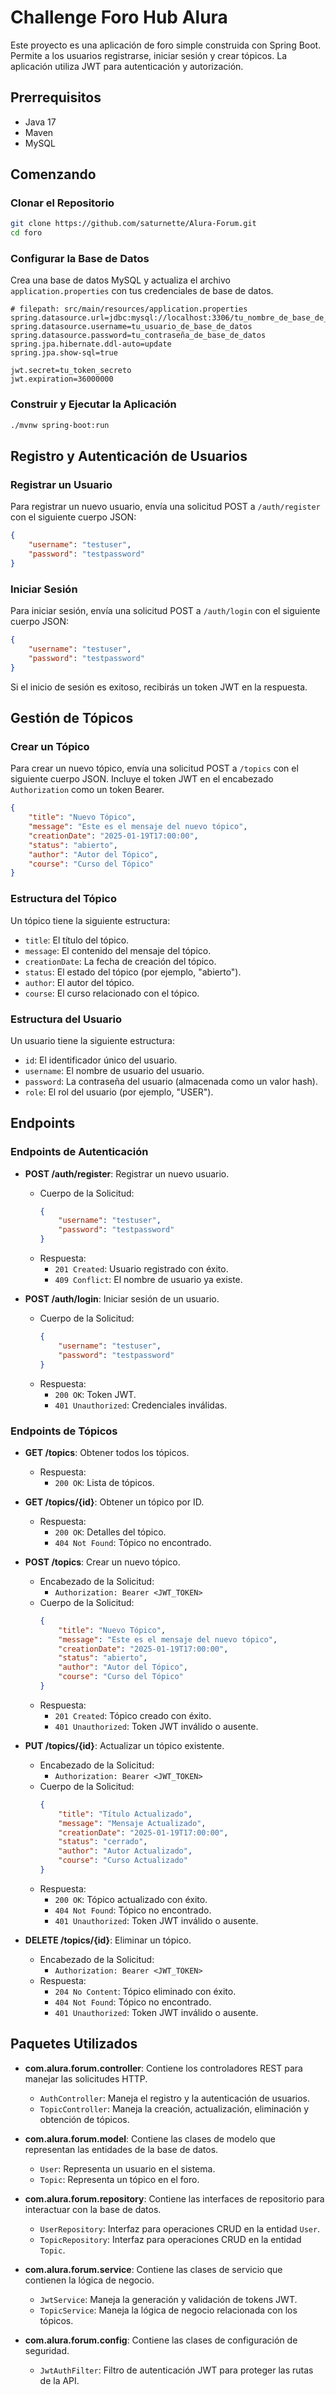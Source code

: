 # Challenge Foro Hub Alura

Este proyecto es una aplicación de foro simple construida con Spring Boot. Permite a los usuarios registrarse, iniciar sesión y crear tópicos. La aplicación utiliza JWT para autenticación y autorización.

## Prerrequisitos

- Java 17
- Maven
- MySQL

## Comenzando

### Clonar el Repositorio

```sh
git clone https://github.com/saturnette/Alura-Forum.git
cd foro
```

### Configurar la Base de Datos

Crea una base de datos MySQL y actualiza el archivo `application.properties` con tus credenciales de base de datos.

```properties
# filepath: src/main/resources/application.properties
spring.datasource.url=jdbc:mysql://localhost:3306/tu_nombre_de_base_de_datos
spring.datasource.username=tu_usuario_de_base_de_datos
spring.datasource.password=tu_contraseña_de_base_de_datos
spring.jpa.hibernate.ddl-auto=update
spring.jpa.show-sql=true

jwt.secret=tu_token_secreto
jwt.expiration=36000000 
```

### Construir y Ejecutar la Aplicación

```sh
./mvnw spring-boot:run
```

## Registro y Autenticación de Usuarios

### Registrar un Usuario

Para registrar un nuevo usuario, envía una solicitud POST a `/auth/register` con el siguiente cuerpo JSON:

```json
{
    "username": "testuser",
    "password": "testpassword"
}
```

### Iniciar Sesión

Para iniciar sesión, envía una solicitud POST a `/auth/login` con el siguiente cuerpo JSON:

```json
{
    "username": "testuser",
    "password": "testpassword"
}
```

Si el inicio de sesión es exitoso, recibirás un token JWT en la respuesta.

## Gestión de Tópicos

### Crear un Tópico

Para crear un nuevo tópico, envía una solicitud POST a `/topics` con el siguiente cuerpo JSON. Incluye el token JWT en el encabezado `Authorization` como un token Bearer.

```json
{
    "title": "Nuevo Tópico",
    "message": "Este es el mensaje del nuevo tópico",
    "creationDate": "2025-01-19T17:00:00",
    "status": "abierto",
    "author": "Autor del Tópico",
    "course": "Curso del Tópico"
}
```

### Estructura del Tópico

Un tópico tiene la siguiente estructura:

- `title`: El título del tópico.
- `message`: El contenido del mensaje del tópico.
- `creationDate`: La fecha de creación del tópico.
- `status`: El estado del tópico (por ejemplo, "abierto").
- `author`: El autor del tópico.
- `course`: El curso relacionado con el tópico.

### Estructura del Usuario

Un usuario tiene la siguiente estructura:

- `id`: El identificador único del usuario.
- `username`: El nombre de usuario del usuario.
- `password`: La contraseña del usuario (almacenada como un valor hash).
- `role`: El rol del usuario (por ejemplo, "USER").

## Endpoints

### Endpoints de Autenticación

- **POST /auth/register**: Registrar un nuevo usuario.
  - Cuerpo de la Solicitud:
    ```json
    {
        "username": "testuser",
        "password": "testpassword"
    }
    ```
  - Respuesta:
    - `201 Created`: Usuario registrado con éxito.
    - `409 Conflict`: El nombre de usuario ya existe.

- **POST /auth/login**: Iniciar sesión de un usuario.
  - Cuerpo de la Solicitud:
    ```json
    {
        "username": "testuser",
        "password": "testpassword"
    }
    ```
  - Respuesta:
    - `200 OK`: Token JWT.
    - `401 Unauthorized`: Credenciales inválidas.

### Endpoints de Tópicos

- **GET /topics**: Obtener todos los tópicos.
  - Respuesta:
    - `200 OK`: Lista de tópicos.

- **GET /topics/{id}**: Obtener un tópico por ID.
  - Respuesta:
    - `200 OK`: Detalles del tópico.
    - `404 Not Found`: Tópico no encontrado.

- **POST /topics**: Crear un nuevo tópico.
  - Encabezado de la Solicitud:
    - `Authorization: Bearer <JWT_TOKEN>`
  - Cuerpo de la Solicitud:
    ```json
    {
        "title": "Nuevo Tópico",
        "message": "Este es el mensaje del nuevo tópico",
        "creationDate": "2025-01-19T17:00:00",
        "status": "abierto",
        "author": "Autor del Tópico",
        "course": "Curso del Tópico"
    }
    ```
  - Respuesta:
    - `201 Created`: Tópico creado con éxito.
    - `401 Unauthorized`: Token JWT inválido o ausente.

- **PUT /topics/{id}**: Actualizar un tópico existente.
  - Encabezado de la Solicitud:
    - `Authorization: Bearer <JWT_TOKEN>`
  - Cuerpo de la Solicitud:
    ```json
    {
        "title": "Título Actualizado",
        "message": "Mensaje Actualizado",
        "creationDate": "2025-01-19T17:00:00",
        "status": "cerrado",
        "author": "Autor Actualizado",
        "course": "Curso Actualizado"
    }
    ```
  - Respuesta:
    - `200 OK`: Tópico actualizado con éxito.
    - `404 Not Found`: Tópico no encontrado.
    - `401 Unauthorized`: Token JWT inválido o ausente.

- **DELETE /topics/{id}**: Eliminar un tópico.
  - Encabezado de la Solicitud:
    - `Authorization: Bearer <JWT_TOKEN>`
  - Respuesta:
    - `204 No Content`: Tópico eliminado con éxito.
    - `404 Not Found`: Tópico no encontrado.
    - `401 Unauthorized`: Token JWT inválido o ausente.

## Paquetes Utilizados

- **com.alura.forum.controller**: Contiene los controladores REST para manejar las solicitudes HTTP.
  - `AuthController`: Maneja el registro y la autenticación de usuarios.
  - `TopicController`: Maneja la creación, actualización, eliminación y obtención de tópicos.

- **com.alura.forum.model**: Contiene las clases de modelo que representan las entidades de la base de datos.
  - `User`: Representa un usuario en el sistema.
  - `Topic`: Representa un tópico en el foro.

- **com.alura.forum.repository**: Contiene las interfaces de repositorio para interactuar con la base de datos.
  - `UserRepository`: Interfaz para operaciones CRUD en la entidad `User`.
  - `TopicRepository`: Interfaz para operaciones CRUD en la entidad `Topic`.

- **com.alura.forum.service**: Contiene las clases de servicio que contienen la lógica de negocio.
  - `JwtService`: Maneja la generación y validación de tokens JWT.
  - `TopicService`: Maneja la lógica de negocio relacionada con los tópicos.

- **com.alura.forum.config**: Contiene las clases de configuración de seguridad.
  - `JwtAuthFilter`: Filtro de autenticación JWT para proteger las rutas de la API.
